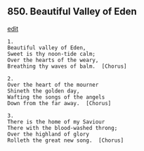 
## 850.  Beautiful Valley of Eden
[edit](https://docs.google.com/document/d/1GCQQOZDKEzNf2SqZ1c8lOjpMnJOe6eYe/edit?mode=html)



    1.
    Beautiful valley of Eden, 
    Sweet is thy noon-tide calm;
    Over the hearts of the weary,
    Breathing thy waves of balm.  [Chorus]

    2.
    Over the heart of the mourner
    Shineth the golden day,
    Wafting the songs of the angels
    Down from the far away.  [Chorus]

    3.
    There is the home of my Saviour
    There with the blood-washed throng;
    Over the highland of glory
    Rolleth the great new song.  [Chorus]

